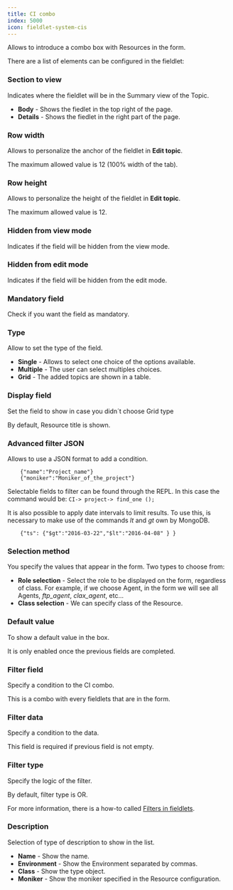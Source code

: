 ```yaml
---
title: CI combo
index: 5000
icon: fieldlet-system-cis
---
```


Allows to introduce a combo box with Resources in the form.

There are a list of elements can be configured in the fieldlet:

### Section to view

Indicates where the fieldlet will be in the Summary view of the Topic.

- **Body** - Shows the fiedlet in the top right of the page.
- **Details** - Shows the fiedlet in the right part of the page.

### Row width

Allows to personalize the anchor of the fieldlet in **Edit topic**.

The maximum allowed value is 12 (100% width of the tab).

### Row height

Allows to personalize the height of the fieldlet in **Edit topic**.

The maximum allowed value is 12.

### Hidden from view mode

Indicates if the field will be hidden from the view mode.

### Hidden from edit mode

Indicates if the field will be hidden from the edit mode.

### Mandatory field

Check if you want the field as mandatory.

### Type

Allow to set the type of the field.

- **Single** - Allows to select one choice of the options available.
- **Multiple** - The user can select multiples choices.
- **Grid** - The added topics are shown in a table.


### Display field

Set the field to show in case you didn´t choose Grid type

By default, Resource title is shown.

### Advanced filter JSON

Allows to use a JSON format to add a condition.

        {"name":"Project_name"}
        {"moniker":"Moniker_of_the_project"}


Selectable fields to filter can be found through the REPL. In this case the command would be: `CI-> project-> find_one
();`

It is also possible to apply date intervals to limit results. To use this, is necessary to make use of the commands *lt*
and *gt* own by MongoDB.

        {"ts": {"$gt":"2016-03-22","$lt":"2016-04-08" } }

### Selection method

You specify the values that appear in the form. Two types to choose from:

- **Role selection** - Select the role to be displayed on the form, regardless of class. For example, if we choose
  Agent, in the form we will see all Agents, *ftp_agent*, *clax_agent*, etc...
- **Class selection** - We can specify class of the Resource.

### Default value

To show a default value in the box.

It is only enabled once the previous fields are completed.

### Filter field

Specify a condition to the CI combo.

This is a combo with every fieldlets that are in the form.

### Filter data

Specify a condition to the data.

This field is required if previous field is not empty.

### Filter type

Specify the logic of the filter.

By default, filter type is OR.

For more information, there is a how-to called [Filters in fieldlets](/ee/how-to/filter-fieldlet).

### Description

Selection of type of description to show in the list.

- **Name** - Show the name.
- **Environment** - Show the Environment separated by commas.
- **Class** - Show the type object.
- **Moniker** - Show the moniker specified in the Resource configuration.
